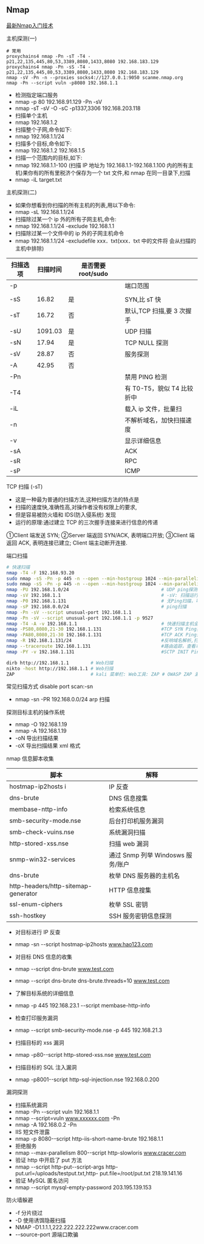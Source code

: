 ## Nmap
[最新Nmap入门技术](https://mp.weixin.qq.com/s/nWZlBIzi8vaMxlKOhnJz9w)

主机探测(一)

```shell
# 常用
proxychains4 nmap -Pn -sT -T4 -p21,22,135,445,80,53,3389,8080,1433,8080 192.168.183.129
proxychains4 nmap -Pn -sS -T4 -p21,22,135,445,80,53,3389,8080,1433,8080 192.168.183.129
nmap -sV -Pn -n --proxies socks4://127.0.0.1:9050 scanme.nmap.org
nmap -Pn --script vuln -p8080 192.168.1.1
```

- 检测指定端口服务
- nmap -p 80 192.168.91.129 -Pn -sV
- nmap -sT -sV -O -sC -p1337,3306 192.168.203.118
- 扫描单个主机
- nmap 192.168.1.2
- 扫描整个子网,命令如下:
- nmap 192.168.1.1/24
- 扫描多个目标,命令如下:
- nmap 192.168.1.2 192.168.1.5
- 扫描一个范围内的目标,如下:
- nmap 192.168.1.1-100 (扫描 IP 地址为 192.168.1.1-192.168.1.100 内的所有主机)果你有的所有里税济个保存为一个 txt 文件,和 nmap 在同一目录下,扫描
- nmap -iL target.txt

主机探测(二)

- 如果你想看到你扫描的所有主机的列表,用以下命令:
- nmap -sL 192.168.1.1/24
- 扫描除过某一个 ip 外的所有子网主机,命令:
- nmap 192.168.1.1/24 -exclude 192.168.1.1
- 扫描除过某一个文件中的 ip 外的子网主机命令
- nmap 192.168.1.1/24 -excludefile xxx．txt(xxx．txt 中的文件将
  会从扫描的主机中排除)

| 扫描选项 | 扫描时间 | 是否需要 root/sudo |                            |
| -------- | -------- | ------------------ | -------------------------- |
| -p       |          |                    | 端口范围                   |
|          |          |
| -sS      | 16.82    | 是                 | SYN,比 sT 快               |
| -sT      | 16.72    | 否                 | 默认,TCP 扫描,要 3 次握手  |
| -sU      | 1091.03  | 是                 | UDP 扫描                   |
| -sN      | 17.94    | 是                 | TCP NULL 探测              |
| -sV      | 28.87    | 否                 | 服务探测                   |
| -A       | 42.95    | 否                 |                            |
| -Pn      |          |                    | 禁用 PING 检测             |
| -T4      |          |                    | 有 T0-T5，貌似 T4 比较折中 |
| -iL      |          |                    | 载入 ip 文件，批量扫       |
| -n       |          |                    | 不解析域名，加快扫描速度   |
| -v       |          |                    | 显示详细信息               |
| -sA      |          |                    | ACK                        |
| -sR      |          |                    | RPC                        |
| -sP      |          |                    | ICMP                       |

TCP 扫描 (-sT)

- 这是一种最为普通的扫描方法,这种扫描方法的特点是
- 扫描的速度快,准确性高,对操作者没有权限上的要求,
- 但是容易被防火墙和 IDS(防入侵系统) 发现
- 运行的原理:通过建立 TCP 的三次握手连接来进行信息的传递

①Client 端发送 SYN;
②Server 端返回 SYN/ACK, 表明端口开放;
③Client 端返回 ACK, 表明连接已建立;
Client 端主动断开连接.

端口扫描

```sh
# 快速扫描
nmap -T4 -F 192.168.93.20
sudo nmap -sS -Pn -p 445 -n --open --min-hostgroup 1024 --min-parallelism 10 --host-timeout 30 -T4 -v -oG results-all.txt 192.168.52.0/24
sudo nmap -sS -Pn -p 445 -n --open --min-hostgroup 1024 --min-parallelism 10 --host-timeout 30 -T4 -v -oG results-all.txt -iL ip.txt
nmap -PU 192.168.1.0/24                                  # UDP ping探测主机:
nmap -sV 192.168.1.1                                     # -sV: 扫描运行服务/软件版本
nmap -P0 192.168.1.131                                   # 无Ping扫描，可以躲避某些防火墙的防护
nmap -sP 192.168.0.0/24                                  # ping扫描
nmap -Pn -sV --script unusual-port 192.168.1.1
nmap -Pn -sV --script unusual-port 192.168.1.1 -p 9527
nmap -T4 -A -v 192.168.1.1                               # 快速扫描主机全部信息
nmap -PS80,8080,21-30 192.168.1.131                      #TCP SYN Ping扫描,可以躲避防火墙
nmap -PA80,8080,21-30 192.168.1.131                      #TCP ACK Ping扫描,可以躲避防火墙
nmap -R 192.168.1.131/24                                 #反响域名解析,扫描一个C段，可以知道那个ip上存在网站
nmap --traceroute 192.168.1.131                          #路由追踪，查看本地计算机到目标之间所经过的网络节点
nmap -PY -v 192.168.1.131                                #SCTP INIT Ping扫描，通过向目标发送INIT包，根据目标主机的相应判断目标主机是否存活

dirb http://192.168.1.1        # Web扫描
nikto -host http://192.168.1.1 # Web扫描
ZAP                            # kali 菜单栏: Web工具: ZAP # OWASP ZAP 漏洞检测
```

常见扫描方式
disable port scan:-sn

- nmap -sn -PR 192.168.0.0/24 arp 扫描

探测目标主机的操作系统

- nmap -O 192.168.1.19
- nmap -A 192.168.1.19
- -oN 导出扫描结果
- -oX 导出扫描结果 xml 格式

nmap 信息脚本收集

| 脚本                                | 解释                              |
| ----------------------------------- | --------------------------------- |
| hostmap-ip2hosts i                  | IP 反查                           |
| dns-brute                           | DNS 信息搜集                      |
| membase-nttp-info                   | 检索系统信息                      |
| smb-security-mode.nse               | 后台打印机服务漏洞                |
| smb-check-vuins.nse                 | 系统漏洞扫描                      |
| http-stored-xss.nse                 | 扫描 web 漏洞                     |
| snmp-win32-services                 | 通过 Snmp 列举 Windosws 服务/账户 |
| dns-brute                           | 枚举 DNS 服务器的主机名           |
| http-headers/http-sitemap-generator | HTTP 信息搜集                     |
| ssl-enum-ciphers                    | 枚举 SSL 密钥                     |
| ssh-hostkey                         | SSH 服务密钥信息探测              |

- 对目标进行 IP 反查
- nmap -sn --script hostmap-ip2hosts www.hao123.com
- 对目标 DNS 信息的收集
- nmap --script dns-brute www.test.com
- nmap --script dns-brute dns-brute.threads=10 www.test.com
- 了解目标系统的详细信息
- nmap -p 445 192.168.23.1 --script membase-http-info

- 检查打印服务漏洞
- nmap --script smb-security-mode.nse -p 445 192.168.21.3
- 扫描目标的 xss 漏洞
- nmap -p80--script http-stored-xss.nse www.test.com
- 扫描目标的 SQL 注入漏洞
- nmap -p8001--script http-sql-injection.nse 192.168.0.200

漏洞探测

- 扫描系统漏洞
- nmap -Pn --script vuln 192.168.1.1
- nmap --script=vuln www.xxxxxx.com -Pn
- nmap -A 192.168.0.2 -Pn
- IIS 短文件泄露
- nmap -p 8080--script http-iis-short-name-brute 192.168.1.1
- 拒绝服务
- nmap --max-parallelism 800--script http-slowloris www.cracer.com
- 验证 http 中开启了 put 方法
- nmap --script http-put--script-args http-put.url=/uploads/testput.txt,http-
  put.file=/root/put.txt 218.19.141.16
- 验证 MySQL 匿名访问
- nmap --script mysql-empty-password 203.195.139.153

防火墙躲避

- -f 分片绕过
- -D 使用诱饵隐蔽扫描
- NMAP -D1.1.1.1,222.222.222.222www.cracer.com
- --source-port 源端口欺骗
